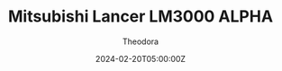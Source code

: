 ---
title: "Mitsubishi Lancer LM3000 ALPHA"
m18a_title: ""
description: "Mitsubishi Lancer LM3000 ALPHA 2002 for Assetto Corsa by EX mods"
date: 2024-02-20T05:00:00Z
thumb: ZxtV7mH
mainimage: KrZi7hW
cargallery: ["aGL0Wgu", "618HjFn", "t1LBme5"]
categories: ["Car"]
author: "Theodora"
tags: ["Mitsubishi", "Drag", "Road", "Japan", "2002", "EX Mods"]
draft: false
link: https://ouo.io/YZoH3D
zipsize: "110 MB"
manu: Mitsubishi
country: Japan
year: 2002
class: Drag
drivetrain: RWD
engine: "-"
power: "3000 bhp"
torque: "4114"
mass: "1300"
speed: 550
gb: -speed
accel: "- seconds"
creator: EX Mods
version: "-"
csp: "Unknown"
carname: "Mitsubishi Lancer"
folder: "exmods_mitsu_lanc_lm3000_alpha"
livery: "12 colors"
r2r: 0
host: mods
---